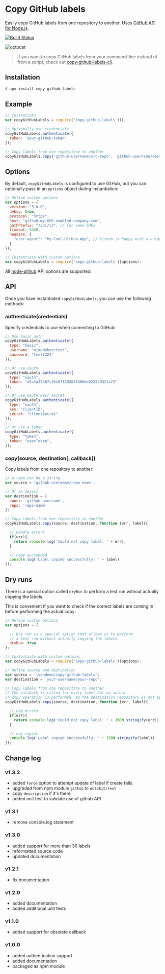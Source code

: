 # Copy GitHub labels

Easily copy GitHub labels from one repository to another. Uses [GitHub API for Node.js](https://github.com/mikedeboer/node-github).

[![Build Status](https://travis-ci.org/jvandemo/copy-github-labels.svg?branch=master)](https://travis-ci.org/jvandemo/copy-github-labels)

![octocat](https://cloud.githubusercontent.com/assets/1859381/5422531/40186cf0-8287-11e4-941c-96cabdb3fb24.jpg)

> If you want to copy GitHub labels from your command-line instead of from a script, check out [copy-github-labels-cli](https://github.com/jvandemo/copy-github-labels-cli).

## Installation

```bash
$ npm install copy-github-labels
```

## Example

```javascript
// Instantiate
var copyGitHubLabels = require('copy-github-labels')();

// Optionally use credentials
copyGitHubLabels.authenticate({
  token: 'your-github-token'
});

// Copy labels from one repository to another
copyGitHubLabels.copy('github-username/src-repo', 'github-username/dest-repo');

```

## Options

By default, `copyGitHubLabels` is configured to use GitHub, but you can optionally pass in an `options` object during instantiation:

```javascript
// Define custom options
var options = {
  version: "3.0.0",
  debug: true,
  protocol: "https",
  host: "github.my-GHE-enabled-company.com",
  pathPrefix: "/api/v3", // for some GHEs
  timeout: 5000,
  headers: {
    "user-agent": "My-Cool-GitHub-App", // GitHub is happy with a unique user agent
  }
});

// Instantiate with custom options
var copyGitHubLabels = require('copy-github-labels')(options);
```

All [node-github](https://github.com/mikedeboer/node-github) API options are supported.

## API

Once you have instantiated `copyGitHubLabels`, you can use the following methods:

### authenticate(credentials)

Specify credentials to use when connecting to GitHub:

```javascript
// Use basic auth
copyGitHubLabels.authenticate({
  type: "basic",
  username: "mikedeboertest",
  password: "test1324"
});

// Or use oauth
copyGitHubLabels.authenticate({
  type: "oauth",
  token: "e5a4a27487c26e571892846366de023349321a73"
});

// Or use oauth key/ secret
copyGitHubLabels.authenticate({
  type: "oauth",
  key: "clientID",
  secret: "clientSecret"
});

// Or use a token
copyGitHubLabels.authenticate({
  type: "token",
  token: "userToken",
});
```

### copy(source, destination[, callback])

Copy labels from one repository to another:

```javascript
// A repo can be a string
var source = 'github-username/repo-name';

// Or an object
var destination = {
  owner: 'github-username',
  repo: 'repo-name'
};

// Copy labels from one repository to another
copyGitHubLabels.copy(source, destination, function (err, label){

  // Handle errors
  if(err){
  	return console.log('Could not copy label: ' + err);
  }

  // Copy succeeded
  console.log('Label copied successfully: ' + label)
});
```

## Dry runs

There is a special option called `dryRun` to perform a test run without actually copying the labels.

This is convenient if you want to check if the correct labels are coming in before performing the actual copy:

```javascript
// Define custom options
var options = {

  // Dry run is a special option that allows us to perform
  // a test run without actually copying the labels.
  dryRun: true
};

// Instantiate with custom options
var copyGitHubLabels = require('copy-github-labels')(options);

// Define source and destination
var source = 'jvandemo/copy-github-labels';
var destination = 'your-username/your-repo';

// Copy labels from one repository to another
// The callback is called for every label but no actual
// copy operation is performed, so the destination repository is not updated.
copyGitHubLabels.copy(source, destination, function (err, label){

  // Log errors
  if(err){
    return console.log('Could not copy label: ' + JSON.stringify(err));
  }

  // Log copies
  console.log('Label copied successfully: ' + JSON.stringify(label))
});

```

## Change log

### v1.3.2

- added `force` option to attempt update of label if create fails.
- upgraded from npm module `github` to `octokit/rest`
- copy `description` if it's there
- added unit test to validate use of github API

### v1.3.1

- remove console.log statement

### v1.3.0

- added support for more than 30 labels
- reformatted source code
- updated documentation

### v1.2.1

- fix documentation

### v1.2.0

- added documentation
- added additional unit tests

### v1.1.0

- added support for obsolete callback

### v1.0.0

- added authentication support
- added documentation
- packaged as npm module
